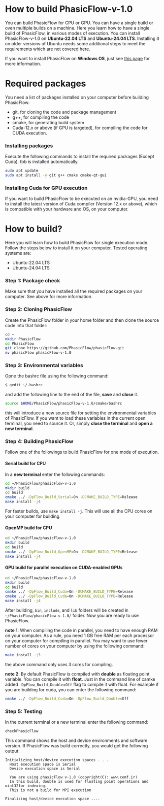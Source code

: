 # How to build PhasicFlow-v-1.0

You can build PhasicFlow for CPU or GPU. You can have a single build or oven multiple builds on a machine. Here you learn how to have a single build of PhasicFlow, in various modes of execution. You can install PhasicFlow-v-1.0 on **Ubuntu-22.04 LTS** and **Ubuntu-24.04 LTS**. Installing it on older versions of Ubuntu needs some additional steps to meet the requirements which are not covered here. 

If you want to install PhasicFlow on **Windows OS**, just see [this page](https://www.cemf.ir/installing-phasicflow-v-1-0-on-ubuntu/) for more information. 

# Required packages

You need a list of packages installed on your computer before building PhasicFlow:

* git, for cloning the code and package management
* g++, for compiling the code
* cmake, for generating build system
* Cuda-12.x or above (if GPU is targeted), for compiling the code for CUDA execution.
 
### Installing packages 

Execute the following commands to install the required packages (Except Cuda). tbb is installed automatically.

```bash
sudo apt update
sudo apt install -y git g++ cmake cmake-qt-gui
```

### Installing Cuda for GPU execution 

If you want to build PhasicFlow to be executed on an nvidia-GPU, you need to install the latest version of Cuda compiler (Version 12.x or above), which is compatible with your hardware and OS, on your computer.

# How to build? 

Here you will learn how to build PhasicFlow for single execution mode. Follow the steps below to install it on your computer. 
Tested operating systems are:
* Ubuntu-22.04 LTS
* Ubuntu-24.04 LTS

### Step 1: Package check
Make sure that you have installed all the required packages on your computer. See above for more information.


### Step 2: Cloning PhasicFlow
Create the PhasicFlow folder in your home folder and then clone the source code into that folder:
```bash
cd ~
mkdir PhasicFlow
cd PhasicFlow
git clone https://github.com/PhasicFlow/phasicFlow.git
mv phasicFlow phasicFlow-v-1.0
```
### Step 3: Environmental variables
Opne the bashrc file using the following command:

```bash
$ gedit ~/.bashrc
```

and add the following line to the end of the file, **save** and **close** it.

```bash
source $HOME/PhasicFlow/phasicFlow-v-1.0/cmake/bashrc
```

this will introduce a new source file for setting the environmental variables of PhasicFlow. If you want to load these variables in the current open terminal, you need to source it. Or, simply **close the terminal** and **open a new terminal**.

### Step 4: Building PhasicFlow
Follow one of the followings to build PhasicFlow for one mode of execution.

#### Serial build for CPU
In a **new terminal** enter the following commands:
```bash
cd ~/PhasicFlow/phasicFlow-v-1.0
mkdir build
cd build
cmake ../ -DpFlow_Build_Serial=On -DCMAKE_BUILD_TYPE=Release
make install -j4
```
For faster builds, use `make install -j`. This will use all the CPU cores on your computer for building. 

#### OpenMP build for CPU

```bash
cd ~/PhasicFlow/phasicFlow-v-1.0
mkdir build
cd build
cmake ../ -DpFlow_Build_OpenMP=On -DCMAKE_BUILD_TYPE=Release
make install -j4
```

#### GPU build for parallel execution on CUDA-enabled GPUs

```bash
cd ~/PhasicFlow/phasicFlow-v-1.0
mkdir build
cd build
cmake ../ -DpFlow_Build_Cuda=On -DCMAKE_BUILD_TYPE=Release
cmake ../ -DpFlow_Build_Cuda=On -DCMAKE_BUILD_TYPE=Release
make install -j4
```

After building, `bin`, `include`, and `lib` folders will be created in `~/PhasicFlow/phasicFlow-v-1.0/` folder. Now you are ready to use PhasicFlow.

**note 1**: When compiling the code in parallel, you need to have enough RAM on your computer. As a rule, you need 1 GB free RAM per each processor on your computer for compiling in parallel.
You may want to use fewer number of cores on your computer by using the following command:

```bash
make install -j3
```

the above command only uses 3 cores for compiling. 

**note 2**: By default PhasicFlow is compiled with **double** as floating point variable. You can compile it with **float**. Just in the command line of camke added `-DpFlow_Build_Double=Off` flag to compile it with float. For example if you are building for cuda, you can enter the following command:

```bash
cmake ../ -DpFlow_Build_Cuda=On -DpFlow_Build_Double=Off
```

### Step 5: Testing

In the current terminal or a new terminal enter the following command:

```bash
checkPhasicFlow
```

This command shows the host and device environments and software version. If PhasicFlow was build correctly, you would get the following output:

```
Initializing host/device execution spaces . . . 
  Host execution space is Serial
  Device execution space is Serial

  You are using phasicFlow v-1.0 (copyright(C): www.cemf.ir)
  In this build, double is used for floating point operations and uint32for indexing.
  This is not a build for MPI execution

Finalizing host/device execution space ....
```
